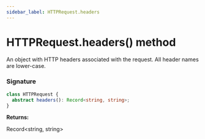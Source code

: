 ```yaml
---
sidebar_label: HTTPRequest.headers
---
```


# HTTPRequest.headers() method

An object with HTTP headers associated with the request. All header names are lower-case.

### Signature

```typescript
class HTTPRequest {
  abstract headers(): Record<string, string>;
}
```

**Returns:**

Record&lt;string, string&gt;
